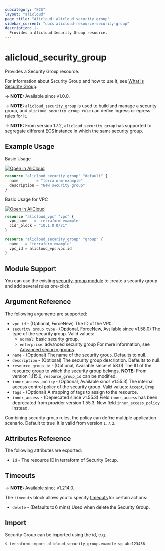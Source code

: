```yaml
---
subcategory: "ECS"
layout: "alicloud"
page_title: "Alicloud: alicloud_security_group"
sidebar_current: "docs-alicloud-resource-security-group"
description: |-
  Provides a Alicloud Security Group resource.
---
```


# alicloud_security_group

Provides a Security Group resource.

For information about Security Group and how to use it, see [What is Security Group](https://www.alibabacloud.com/help/en/ecs/developer-reference/api-createsecuritygroup).

-> **NOTE:** Available since v1.0.0.

-> **NOTE:** `alicloud_security_group` is used to build and manage a security group, and `alicloud_security_group_rule` can define ingress or egress rules for it.

-> **NOTE:** From version 1.7.2, `alicloud_security_group` has supported to segregate different ECS instance in which the same security group.

## Example Usage

Basic Usage

<div style="display: block;margin-bottom: 40px;"><div class="oics-button" style="float: right;position: absolute;margin-bottom: 10px;">
  <a href="https://api.aliyun.com/api-tools/terraform?resource=alicloud_security_group&exampleId=208de1a8-f807-d3c8-4eec-fd8ed6675dde443e059c&activeTab=example&spm=docs.r.security_group.0.208de1a8f8&intl_lang=EN_US" target="_blank">
    <img alt="Open in AliCloud" src="https://img.alicdn.com/imgextra/i1/O1CN01hjjqXv1uYUlY56FyX_!!6000000006049-55-tps-254-36.svg" style="max-height: 44px; max-width: 100%;">
  </a>
</div></div>

```terraform
resource "alicloud_security_group" "default" {
  name        = "terraform-example"
  description = "New security group"
}
```

Basic Usage for VPC

<div style="display: block;margin-bottom: 40px;"><div class="oics-button" style="float: right;position: absolute;margin-bottom: 10px;">
  <a href="https://api.aliyun.com/api-tools/terraform?resource=alicloud_security_group&exampleId=8240bef5-f041-f81e-90db-3fff1120ceeec8a42079&activeTab=example&spm=docs.r.security_group.1.8240bef5f0&intl_lang=EN_US" target="_blank">
    <img alt="Open in AliCloud" src="https://img.alicdn.com/imgextra/i1/O1CN01hjjqXv1uYUlY56FyX_!!6000000006049-55-tps-254-36.svg" style="max-height: 44px; max-width: 100%;">
  </a>
</div></div>

```terraform
resource "alicloud_vpc" "vpc" {
  vpc_name   = "terraform-example"
  cidr_block = "10.1.0.0/21"
}

resource "alicloud_security_group" "group" {
  name   = "terraform-example"
  vpc_id = alicloud_vpc.vpc.id
}
```

## Module Support

You can use the existing [security-group module](https://registry.terraform.io/modules/alibaba/security-group/alicloud) 
to create a security group and add several rules one-click.

## Argument Reference

The following arguments are supported:

* `vpc_id` - (Optional, ForceNew) The ID of the VPC.
* `security_group_type` - (Optional, ForceNew, Available since v1.58.0) The type of the security group. Valid values:
  - `normal`: basic security group.
  - `enterprise`: advanced security group For more information, see [Advanced security groups](https://www.alibabacloud.com/help/en/ecs/advanced-security-groups).
* `name` - (Optional) The name of the security group. Defaults to null.
* `description` - (Optional) The security group description. Defaults to null.
* `resource_group_id` - (Optional, Available since v1.58.0) The ID of the resource group to which the security group belongs. **NOTE:** From version 1.115.0, `resource_group_id` can be modified.
* `inner_access_policy` - (Optional, Available since v1.55.3) The internal access control policy of the security group. Valid values: `Accept`, `Drop`.
* `tags` - (Optional) A mapping of tags to assign to the resource.
* `inner_access` - (Deprecated since v1.55.3) Field `inner_access` has been deprecated from provider version 1.55.3. New field `inner_access_policy` instead.

Combining security group rules, the policy can define multiple application scenario. Default to true. It is valid from version `1.7.2`.

## Attributes Reference

The following attributes are exported:

* `id` - The resource ID in terraform of Security Group.

## Timeouts

-> **NOTE:** Available since v1.214.0.

The `timeouts` block allows you to specify [timeouts](https://www.terraform.io/docs/configuration-0-11/resources.html#timeouts) for certain actions:

* `delete` - (Defaults to 6 mins) Used when delete the Security Group.

## Import

Security Group can be imported using the id, e.g.

```shell
$ terraform import alicloud_security_group.example sg-abc123456
```
